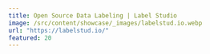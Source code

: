 ```yaml
---
title: Open Source Data Labeling | Label Studio
image: /src/content/showcase/_images/labelstud.io.webp
url: "https://labelstud.io/"
featured: 20
---
```

